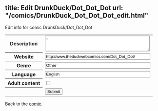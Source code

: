 title: Edit DrunkDuck/Dot_Dot_Dot
url: "/comics/DrunkDuck_Dot_Dot_Dot_edit.html"
---
Edit info for comic DrunkDuck/Dot_Dot_Dot

<form name="comic" action="http://gaepostmail.appspot.com/comic/" method="post">
<table class="comicinfo">
<tr>
<th>Description</th><td><textarea name="description" cols="40" rows="3">-</textarea></td>
</tr>
<tr>
<th>Website</th><td><input type="text" name="url" value="http://www.theduckwebcomics.com/Dot_Dot_Dot/" size="40"/></td>
</tr>
<tr>
<th>Genre</th><td><input type="text" name="genre" value="Other" size="40"/></td>
</tr>
<tr>
<th>Language</th><td><input type="text" name="language" value="English" size="40"/></td>
</tr>
<tr>
<th>Adult content</th><td><input type="checkbox" name="adult" value="adult" /></td>
</tr>
<tr>
<th></th><td>
<input type="hidden" name="comic" value="DrunkDuck_Dot_Dot_Dot" />
<input type="submit" name="submit" value="Submit" />
</td>
</tr>
</table>
</form>

Back to the [comic](DrunkDuck_Dot_Dot_Dot.html).

